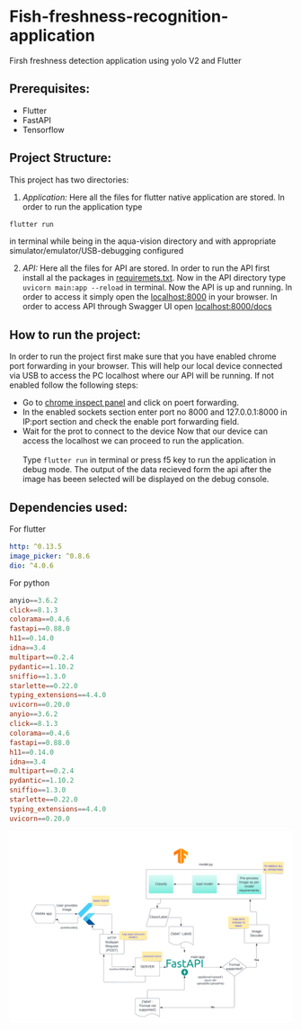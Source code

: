 # Fish-freshness-recognition-application
 Firsh freshness detection application using yolo V2 and Flutter

## Prerequisites:
 * Flutter 
 * FastAPI
 * Tensorflow

## Project Structure:
 This project has two directories:
 1. *Application:* Here all the files for flutter native application are stored. In order to run the application type 
 ```powershell
 flutter run
 ```
 in terminal while being in the aqua-vision directory and with appropriate simulator/emulator/USB-debugging configured 
 
 2. *API:* Here all the files for API are stored. In order to run the API first install al the packages in [requiremets.txt](https://github.com/ommahale/Fish-freshness-recognition-application/blob/main/API/requirements.txt). Now in the API directory type `uvicorn main:app --reload` in terminal. Now the API is up and running. In order to access it simply open the [localhost:8000](http://localhost:8000) in your browser. In order to access API through Swagger UI open [localhost:8000/docs](http://localhost:8000/docs)

## How to run the project:
In order to run the project first make sure that you have enabled chrome port forwarding in your browser. This will help our local device connected via USB to access the PC localhost where our API will be running. If not enabled follow the following steps:
* Go to [chrome inspect panel](chrome://inspect) and click on poert forwarding.
* In the enabled sockets section enter port no 8000 and 127.0.0.1:8000 in IP:port section and check the enable port forwarding field.
* Wait for the prot to connect to the device
Now that our device can access the localhost we can proceed to run the application.
<br><br/>
Type `flutter run` in terminal or press f5 key to run the application in debug mode. The output of the data recieved form the api after the image has beeen selected will be displayed on the debug console.

## Dependencies used:
  
For flutter  
  ```yaml
  http: ^0.13.5
  image_picker: ^0.8.6
  dio: ^4.0.6
  ```


For python

```powershell
anyio==3.6.2
click==8.1.3
colorama==0.4.6
fastapi==0.88.0
h11==0.14.0
idna==3.4
multipart==0.2.4
pydantic==1.10.2
sniffio==1.3.0
starlette==0.22.0
typing_extensions==4.4.0
uvicorn==0.20.0
anyio==3.6.2
click==8.1.3
colorama==0.4.6
fastapi==0.88.0
h11==0.14.0
idna==3.4
multipart==0.2.4
pydantic==1.10.2
sniffio==1.3.0
starlette==0.22.0
typing_extensions==4.4.0
uvicorn==0.20.0
```
<img src="Architecture_diagram.png"/>
